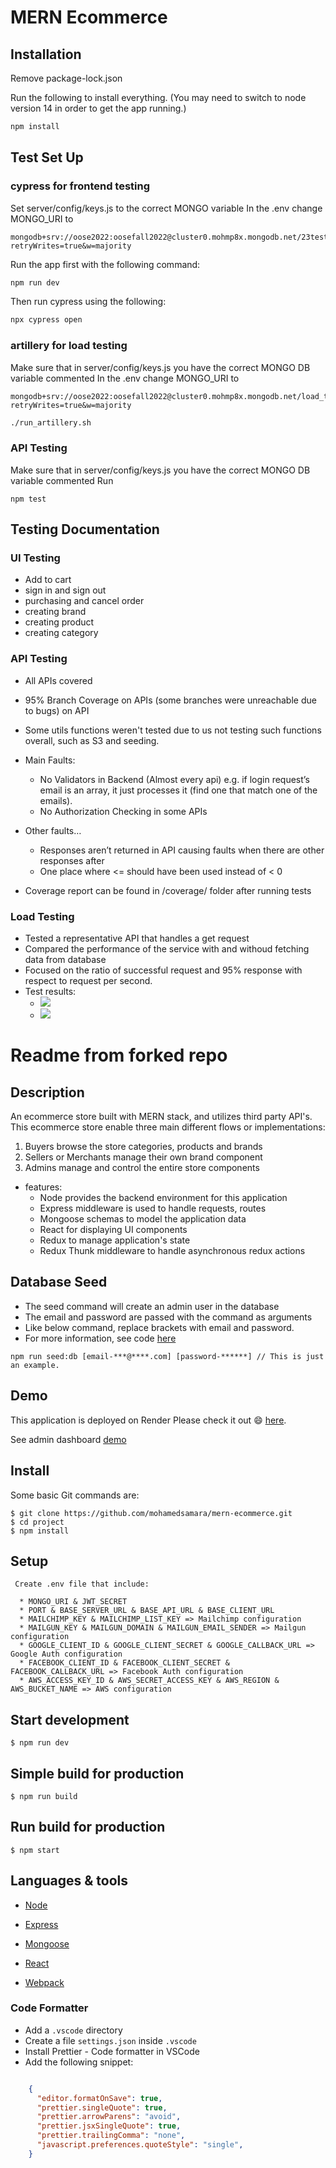 # MERN Ecommerce

## Installation
Remove package-lock.json

Run the following to install everything. (You may need to switch to node version 14 in order to get the app running.)
```bash
npm install
```


## Test Set Up
### cypress for frontend testing
Set server/config/keys.js to the correct MONGO variable
In the .env change MONGO_URI to 
```
mongodb+srv://oose2022:oosefall2022@cluster0.mohmp8x.mongodb.net/23testing?retryWrites=true&w=majority
```

Run the app first with the following command:
```bash
npm run dev
```

Then run cypress using the following:
```bash
npx cypress open
```

### artillery for load testing
Make sure that in server/config/keys.js you have the correct MONGO DB variable commented
In the .env change MONGO_URI to 
```
mongodb+srv://oose2022:oosefall2022@cluster0.mohmp8x.mongodb.net/load_testing?retryWrites=true&w=majority
```
```bash
./run_artillery.sh
```


### API Testing
Make sure that in server/config/keys.js you have the correct MONGO DB variable commented
Run
```
npm test
```



## Testing Documentation

### UI Testing
- Add to cart
- sign in and sign out
- purchasing and cancel order
- creating brand
- creating product
- creating category

### API Testing
- All APIs covered
- 95% Branch Coverage on APIs (some branches were unreachable due to bugs) on API
- Some utils functions weren't tested due to us not testing such functions overall, such as S3 and seeding.
- Main Faults:
  - No Validators in Backend (Almost every api)
    e.g. if login request’s email is an array, it just processes it (find one that match one of the emails).
  - No Authorization Checking in some APIs

- Other faults…
  - Responses aren’t returned in API causing faults when there are other responses after
  - One place where <= should have been used instead of < 0


- Coverage report can be found in /coverage/ folder after running tests


### Load Testing
- Tested a representative API that handles a get request
- Compared the performance of the service with and withoud fetching data from database
- Focused on the ratio of successful request and 95% response with respect to request per second. 
- Test results:
  - ![](./load_testing/success_rate.png)
  - ![](./load_testing/p95res_time.png)














# Readme from forked repo
## Description

An ecommerce store built with MERN stack, and utilizes third party API's. This ecommerce store enable three main different flows or implementations:

1. Buyers browse the store categories, products and brands
2. Sellers or Merchants manage their own brand component
3. Admins manage and control the entire store components 


* features:
  * Node provides the backend environment for this application
  * Express middleware is used to handle requests, routes
  * Mongoose schemas to model the application data
  * React for displaying UI components
  * Redux to manage application's state
  * Redux Thunk middleware to handle asynchronous redux actions


## Database Seed

* The seed command will create an admin user in the database
* The email and password are passed with the command as arguments
* Like below command, replace brackets with email and password. 
* For more information, see code [here](server/utils/seed.js)

```
npm run seed:db [email-***@****.com] [password-******] // This is just an example.
```

## Demo

This application is deployed on Render Please check it out :smile: [here](https://mern-store.onrender.com).

See admin dashboard [demo](https://mernstore-bucket.s3.us-east-2.amazonaws.com/admin.mp4)

## Install

Some basic Git commands are:

```
$ git clone https://github.com/mohamedsamara/mern-ecommerce.git
$ cd project
$ npm install
```

## Setup

```
 Create .env file that include:

  * MONGO_URI & JWT_SECRET
  * PORT & BASE_SERVER_URL & BASE_API_URL & BASE_CLIENT_URL
  * MAILCHIMP_KEY & MAILCHIMP_LIST_KEY => Mailchimp configuration
  * MAILGUN_KEY & MAILGUN_DOMAIN & MAILGUN_EMAIL_SENDER => Mailgun configuration
  * GOOGLE_CLIENT_ID & GOOGLE_CLIENT_SECRET & GOOGLE_CALLBACK_URL => Google Auth configuration
  * FACEBOOK_CLIENT_ID & FACEBOOK_CLIENT_SECRET & FACEBOOK_CALLBACK_URL => Facebook Auth configuration
  * AWS_ACCESS_KEY_ID & AWS_SECRET_ACCESS_KEY & AWS_REGION & AWS_BUCKET_NAME => AWS configuration
```

## Start development

```
$ npm run dev
```

## Simple build for production

```
$ npm run build
```

## Run build for production

```
$ npm start
```


## Languages & tools

- [Node](https://nodejs.org/en/)

- [Express](https://expressjs.com/)

- [Mongoose](https://mongoosejs.com/)

- [React](https://reactjs.org/)

- [Webpack](https://webpack.js.org/)


### Code Formatter

- Add a `.vscode` directory
- Create a file `settings.json` inside `.vscode`
- Install Prettier - Code formatter in VSCode
- Add the following snippet:  

```json

    {
      "editor.formatOnSave": true,
      "prettier.singleQuote": true,
      "prettier.arrowParens": "avoid",
      "prettier.jsxSingleQuote": true,
      "prettier.trailingComma": "none",
      "javascript.preferences.quoteStyle": "single",
    }

```

